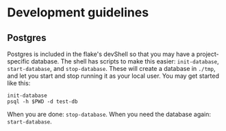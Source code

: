 # Development guidelines

## Postgres

Postgres is included in the flake's devShell so that you may have a project-specific database.
The shell has scripts to make this easier: `init-database`, `start-database`, and `stop-database`.
These will create a database in `./tmp`, and let you start and stop running it as your local user.
You may get started like this:

```
init-database
psql -h $PWD -d test-db
```

When you are done: `stop-database`.
When you need the database again: `start-database`.
